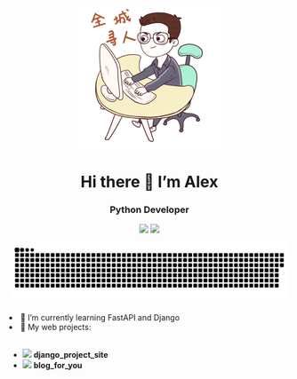 <p align="center">
<img width="256" src="—Pngtree—hand painted technology programmer character_3838349.png" alt="snake"/>
</p>
<h1 align="center">Hi there 👋 I’m Alex </h1>

<h3 align="center">Python Developer</h3>
<p align="center">
 <a href="https://vk.com/greeshanka"><img src="https://img.shields.io/badge/-VK-blue?style=flat&logo=VK&logoColor=white"/></a>
 <a href="https://t.me/greeshanka"><img src="https://img.shields.io/badge/-Telegram-blue?style=flat&logo=Telegram&logoColor=white" /></a>
 

<p align="center">
<img width="600" src="github-snake.svg" alt="snake"/>
</p>


<li> 🌱 I’m currently learning FastAPI and Django </li>
<li> 🔭 My web projects:</li>
<br>
<ul>
 <li><a href="https://github.com/greeshanka/django_project_site"><img src="https://img.shields.io/github/watchers/greeshanka/django_project_site?style=social"></a> <b>django_project_site</b></li> 
 <li><a href="https://github.com/greeshanka/blog_for_you"><img src="https://img.shields.io/github/watchers/greeshanka/django_project_site?style=social"></a> <b>blog_for_you</b></li> 
</ul>
